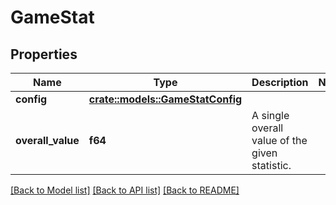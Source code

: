 # GameStat

## Properties

Name | Type | Description | Notes
------------ | ------------- | ------------- | -------------
**config** | [**crate::models::GameStatConfig**](GameStatConfig.md) |  | 
**overall_value** | **f64** | A single overall value of the given statistic. | 

[[Back to Model list]](../README.md#documentation-for-models) [[Back to API list]](../README.md#documentation-for-api-endpoints) [[Back to README]](../README.md)


